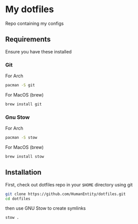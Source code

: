 # My dotfiles

Repo containing my configs

## Requirements

Ensure you have these installed

### Git

For Arch

```bash
pacman -S git
```

For MacOS (brew)

```bash
brew install git
```

### Gnu Stow

For Arch

```bash
pacman -S stow
```

For MacOS (brew)

```bash
brew install stow
```

## Installation

First, check out dotfiles repo in your `$HOME` directory using git

```bash
git clone https://github.com/HumanEntity/dotfiles.git
cd dotfiles
```

then use GNU Stow to create symlinks

```bash
stow .
```
